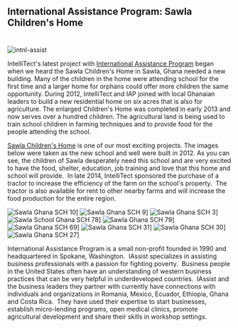 

## International Assistance Program: Sawla Children's Home
#
![intnl-assist](https://intellitect.com/wp-content/uploads/2013/02/intnl-assist.jpg "Educating Children in Sawla Ghana")

IntelliTect's latest project with [International Assistance Program](https://iassist.org/ "International Assistance Program") began when we heard the Sawla Children's Home in Sawla, Ghana needed a new building. Many of the children in the home were attending school for the first time and a larger home for orphans could offer more children the same opportunity. During 2012, IntelliTect and IAP joined with local Ghanaian leaders to build a new residential home on six acres that is also for agriculture. The enlarged Children's Home was completed in early 2013 and now serves over a hundred children. The agricultural land is being used to train school children in farming techniques and to provide food for the people attending the school.

[Sawla Children's Home](https://iassist.org/projects/sawla-childrens-home "IAssist Sawla, Ghana Children's Home") is one of our most exciting projects. The images below were taken as the new school and well were built in 2012. As you can see, the children of Sawla desperately need this school and are very excited to have the food, shelter, education, job training and love that this home and school will provide.  In late 2014, IntelliTect sponsored the purchase of a tractor to increase the efficiency of the farm on the school's property.  The tractor is also available for rent to other nearby farms and will increase the food production for the entire region.

![Sawla Ghana SCH 10](https://intellitect.com/wp-content/uploads/2013/02/Sawla-Ghana-SCH-10.jpg)]
![Sawla Ghana SCH 9](https://intellitect.com/wp-content/uploads/2013/02/Sawla-Ghana-SCH-9.jpg)]
![Sawla Ghana SCH 3](https://intellitect.com/wp-content/uploads/2013/02/Sawla-Ghana-SCH-3.jpg)]
![Sawla School Ghana SCH 78](https://intellitect.com/wp-content/uploads/2013/02/Sawla-School-Ghana-SCH-78.jpg)]
![Sawla Ghana SCH 79](https://intellitect.com/wp-content/uploads/2013/02/Sawla-Ghana-SCH-79.jpg)]
![Sawla Ghana SCH 69](https://intellitect.com/wp-content/uploads/2013/02/Sawla-Ghana-SCH-69.jpg)]
![Sawla Ghana SCH 31](https://intellitect.com/wp-content/uploads/2013/02/Sawla-Ghana-SCH-31.jpg)]
![Sawla Ghana SCH 30](https://intellitect.com/wp-content/uploads/2013/02/Sawla-Ghana-SCH-30.jpg)]
![Sawla Ghana SCH 27](https://intellitect.com/wp-content/uploads/2013/02/Sawla-Ghana-SCH-27.jpg)]

International Assistance Program is a small non-profit founded in 1990 and headquartered in Spokane, Washington.  IAssist specializes in assisting business professionals with a passion for fighting poverty.  Business people in the United States often have an understanding of western business practices that can be very helpful in underdeveloped countries.  IAssist and the business leaders they partner with currently have connections with individuals and organizations in Romania, Mexico, Ecuador, Ethiopia, Ghana and Costa Rica.  They have used their expertise to start businesses, establish micro-lending programs, open medical clinics, promote agricultural development and share their skills in workshop settings.

